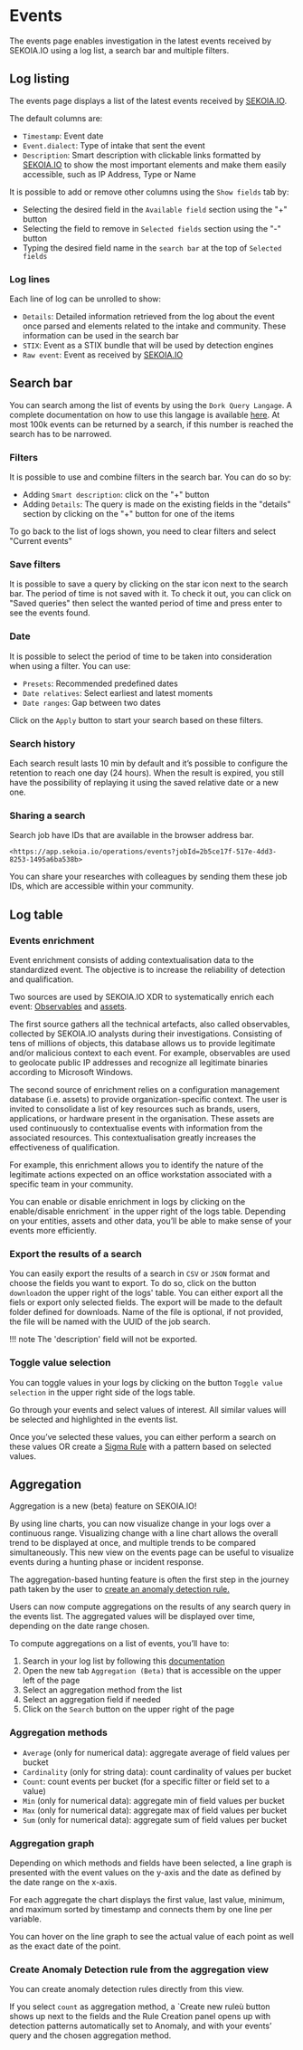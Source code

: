 # Events

The events page enables investigation in the latest events received by SEKOIA.IO using a log list, a search bar and multiple filters.

## Log listing

The events page displays a list of the latest events received by [SEKOIA.IO](http://sekoia.io/).

The default columns are:

- `Timestamp`: Event date
- `Event.dialect`: Type of intake that sent the event
- `Description`: Smart description with clickable links formatted by [SEKOIA.IO](http://sekoia.io/) to show the most important elements and make them easily accessible, such as IP Address, Type or Name

It is possible to add or remove other columns using the  `Show fields`  tab by:

- Selecting the desired field in the `Available field` section using the "+" button
- Selecting the field to remove in `Selected fields` section using the "-" button
- Typing the desired field name in the `search bar` at the top of `Selected fields`

### Log lines

Each line of log can be unrolled to show:

- `Details`: Detailed information retrieved from the log about the event once parsed and elements related to the intake and community. These information can be used in the search bar
- `STIX`: Event as a STIX bundle that will be used by detection engines
- `Raw event`: Event as received by [SEKOIA.IO](http://sekoia.io/)

## Search bar

You can search among the list of events by using the `Dork Query Langage`. A complete documentation on how to use this langage is available [here]( dork_language.md).  At most 100k events can be returned by a search, if this number is reached the search has to be narrowed.

### Filters

It is possible to use and combine filters in the search bar. You can do so by:

- Adding `Smart description`:  click on the "+" button
- Adding `Details`: The query is made on the existing fields in the "details" section by clicking on the "+" button for one of the items

To go back to the list of logs shown, you need to clear filters and select "Current events"

### Save filters

It is possible to save a query by clicking on the star icon next to the search bar. The period of time is not saved with it.
To check it out, you can click on "Saved queries" then select the wanted period of time and press enter to see the events found.

### Date

It is possible to select the period of time to be taken into consideration when using a filter. You can use:

- `Presets`: Recommended predefined dates
- `Date relatives`: Select earliest and latest moments
- `Date ranges`: Gap between two dates

Click on the `Apply` button to start your search based on these filters.

### Search history

Each search result lasts 10 min by default and it’s possible to configure the retention to reach one day (24 hours). When the result is expired, you still have the possibility of replaying it using the saved relative date or a new one.

### Sharing a search

Search job have IDs that are available in the browser address bar.

```
<https://app.sekoia.io/operations/events?jobId=2b5ce17f-517e-4dd3-8253-1495a6ba538b>
```

You can share your researches with colleagues by sending them these job IDs, which are accessible within your community.

## Log table
    
### Events enrichment
Event enrichment consists of adding contextualisation data to the standardized event. The objective is to increase the reliability of detection and qualification.

Two sources are used by SEKOIA.IO XDR to systematically enrich each event: [Observables](https://docs.sekoia.io/cti/features/consume/observables/) and [assets](https://docs.sekoia.io/xdr/features/collect/assets/).

The first source gathers all the technical artefacts, also called observables, collected by SEKOIA.IO analysts during their investigations. Consisting of tens of millions of objects, this database allows us to provide legitimate and/or malicious context to each event. For example, observables are used to geolocate public IP addresses and recognize all legitimate binaries according to Microsoft Windows.

The second source of enrichment relies on a configuration management database (i.e. assets) to provide organization-specific context. The user is invited to consolidate a list of key resources such as brands, users, applications, or hardware present in the organisation. These assets are used continuously to contextualise events with information from the associated resources. This contextualisation greatly increases the effectiveness of qualification. 

For example, this enrichment allows you to identify the nature of the legitimate actions expected on an office workstation associated with a specific team in your community. 

You can enable or disable enrichment in logs by clicking on the enable/disable enrichment` in the upper right of the logs table. Depending on your entities, assets and other data, you’ll be able to make sense of your events more efficiently.

### Export the results of a search

You can easily export the results of a search in `CSV` or `JSON` format and choose the fields you want to export.
To do so, click on the button `download`on the upper right of the logs' table.
You can either export all the fiels or export only selected fields.
The export will be made to the default folder defined for downloads. Name of the file is optional, if not provided, the file will be named with the UUID of the job search.

!!! note
    The 'description' field will not be exported.
    
### Toggle value selection

You can toggle values in your logs by clicking on the button `Toggle value selection` in the upper right side of the logs table. 

Go through your events and select values of interest. All similar values will be selected and highlighted in the events list. 

Once you’ve selected these values, you can either perform a search on these values OR create a [Sigma Rule](https://docs.sekoia.io/xdr/features/detect/sigma/) with a pattern based on selected values.

## Aggregation

Aggregation is a new (beta) feature on SEKOIA.IO! 

By using line charts, you can now visualize change in your logs over a continuous range. Visualizing change with a line chart allows the overall trend to be displayed at once, and multiple trends to be compared simultaneously. This new view on the events page can be useful to visualize events during a hunting phase or incident response. 

The aggregation-based hunting feature is often the first step in the journey path taken by the user to [create an anomaly detection rule.](https://docs.sekoia.io/xdr/features/detect/anomaly/) 

Users can now compute aggregations on the results of any search query in the events list. The aggregated values will be displayed over time, depending on the date range chosen. 

To compute aggregations on a list of events, you’ll have to: 

1. Search in your log list by following this [documentation](https://docs.sekoia.io/xdr/features/investigate/events/) 
2. Open the new tab `Aggregation (Beta)` that is accessible on the upper left of the page 
3. Select an aggregation method from the list
4. Select an aggregation field if needed 
5. Click on the `Search` button on the upper right of the page 

### Aggregation methods

- `Average` (only for numerical data): aggregate average of field values per bucket
- `Cardinality` (only for string data): count cardinality of values per bucket
- `Count`: count events per bucket (for a specific filter or field set to a value)
- `Min` (only for numerical data): aggregate min of field values per bucket
- `Max` (only for numerical data): aggregate max of field values per bucket
- `Sum` (only for numerical data): aggregate sum of field values per bucket

### Aggregation graph

Depending on which methods and fields have been selected, a line graph is presented with the event values on the y-axis and the date as defined by the date range on the x-axis. 

For each aggregate the chart displays the first value, last value, minimum, and maximum sorted by timestamp and connects them by one line per variable.

You can hover on the line graph to see the actual value of each point as well as the exact date of the point.

### Create Anomaly Detection rule from the aggregation view

You can create anomaly detection rules directly from this view. 

If you select `count` as aggregation method, a `Create new ruleù button shows up next to the fields and the Rule Creation panel opens up with detection patterns automatically set to Anomaly, and with your events’ query and the chosen aggregation method.
